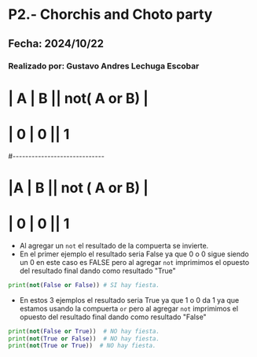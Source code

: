 # P2.- Chorchis and Choto party
## Fecha: 2024/10/22
### Realizado por: Gustavo Andres Lechuga Escobar
# | A | B || not( A or B) |
# | 0 | 0 || 1
#-----------------------------
# |A | B || not ( A or B) |
# | 0 | 0 || 1
- Al agregar un  `not` el resultado de la compuerta se invierte.
- En el primer ejemplo el resultado seria False ya que 0 o 0 sigue siendo un 0 en este caso es FALSE pero al agregar `not` imprimimos el opuesto del resultado final dando como resultado "True"
``` python
print(not(False or False)) # SI hay fiesta.
```
- En estos 3 ejemplos el resultado seria True ya que 1 o 0 da 1 ya que estamos usando la compuerta `or` pero al agregar `not` imprimimos el opuesto del resultado final dando como resultado "False"
``` python
print(not(False or True))  # NO hay fiesta.
print(not(True or False))  # NO hay fiesta.
print(not(True or True))  # NO hay fiesta.
